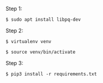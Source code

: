 Step 1: 

```
$ sudo apt install libpq-dev
```

Step 2:

```
$ virtualenv venv

$ source venv/bin/activate
```

Step 3:

```
$ pip3 install -r requirements.txt
```